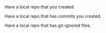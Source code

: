 <panel type="danger" header="`W2.1` **Can use Git to save history** :star:" expandable expanded no-close>

<panel type="danger" header="`W2.1a` Can explain revision control :star:" expandable>
  <include src="../../book/revisionControl/what/full.md" />
  <panel header=":dart: Evidence" expanded>
    <include src="../../book/revisionControl/what/q-essay-rcs-explain.md" />
  </panel>
</panel>

<panel type="danger" header="`W2.1b` Can explain repositories :star:" expandable>
  <include src="../../book/revisionControl/repositories/full.md" />
  <panel header=":dart: Evidence" expanded>
    <include src="../../book/revisionControl/repositories/q-essay-repo-definition.md" />
  </panel>
</panel>

<panel type="danger" header="`W2.1c` Can create a local Git repo :star:" expandable>
  <include src="../../book/gitAndGithub/init/full.md" />
  <panel header=":dart: Evidence" expanded>

Have a local repo that you created.

  </panel>
</panel>

<panel type="danger" header="`W2.1d` Can explain saving history :star:" expandable>
  <include src="../../book/revisionControl/savingHistory/full.md" />
</panel>

<panel type="danger" header="`W2.1e` Can commit using Git :star:" expandable>
  <include src="../../book/gitAndGithub/commit/full.md" />
  <panel header=":dart: Evidence" expanded>

Have a local repo that has commits you created.

  </panel>
</panel>

<panel type="warning" header="`W2.1f` Can set Git to ignore files :star::star:" expandable>
  <include src="../../book/gitAndGithub/ignore/full.md" />
  <panel header=":dart: Evidence" expanded>

Have a local repo that has git-ignored files.

  </panel>
</panel>

</panel>
